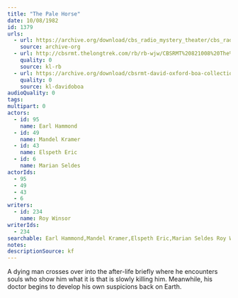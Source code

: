 ```yaml
---
title: "The Pale Horse"
date: 10/08/1982
id: 1379
urls: 
  - url: https://archive.org/download/cbs_radio_mystery_theater/cbs_radio_mystery_theater-1351-1399.zip/cbs_radio_mystery_theater-1351-1399%2Fcbsrmt_1379_the_pale_horse.mp3
    source: archive-org
  - url: http://cbsrmt.thelongtrek.com/rb/rb-wjw/CBSRMT%20821008%20The%20Pale%20Horse_wjw.mp3
    quality: 0
    source: kl-rb
  - url: https://archive.org/download/cbsrmt-david-oxford-boa-collection/CBSRMT-821008-1379-The-Pale-Horse-(128-48)_WBBM-JE-{BoA}.mp3
    quality: 0
    source: kl-davidoboa
audioQuality: 0
tags: 
multipart: 0
actors:  
  - id: 95
    name: Earl Hammond  
  - id: 49
    name: Mandel Kramer  
  - id: 43
    name: Elspeth Eric  
  - id: 6
    name: Marian Seldes
actorIds:  
  - 95  
  - 49  
  - 43  
  - 6
writers:  
  - id: 234
    name: Roy Winsor
writerIds:  
  - 234
searchable: Earl Hammond,Mandel Kramer,Elspeth Eric,Marian Seldes Roy Winsor
notes: 
descriptionSource: kf
---
```

A dying man crosses over into the after-life briefly where he encounters souls who show him what it is that is slowly killing him. Meanwhile, his doctor begins to develop his own suspicions back on Earth.
